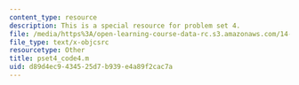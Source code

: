 ```yaml
---
content_type: resource
description: This is a special resource for problem set 4.
file: /media/https%3A/open-learning-course-data-rc.s3.amazonaws.com/14-471-public-economics-i-fall-2012/d89d4ec9434525d7b939e4a89f2cac7a_pset4_code4.m
file_type: text/x-objcsrc
resourcetype: Other
title: pset4_code4.m
uid: d89d4ec9-4345-25d7-b939-e4a89f2cac7a
---
```

